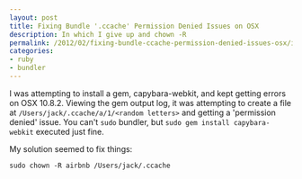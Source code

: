 ```yaml
---
layout: post
title: Fixing Bundle '.ccache' Permission Denied Issues on OSX
description: In which I give up and chown -R
permalink: /2012/02/fixing-bundle-ccache-permission-denied-issues-osx/index.html
categories:
- ruby
- bundler
---
```


I was attempting to install a gem, capybara-webkit, and kept getting errors on
OSX 10.8.2. Viewing the gem output log, it was attempting to create a file at
`/Users/jack/.ccache/a/1/<random letters>` and getting a 'permission
denied' issue. You can't `sudo` bundler, but `sudo gem install capybara-webkit`
executed just fine.

My solution seemed to fix things:

```
sudo chown -R airbnb /Users/jack/.ccache
```
